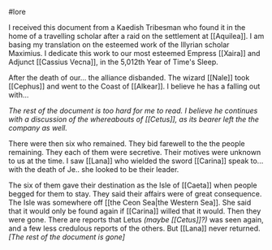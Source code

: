 #lore 

I received this document from a Kaedish Tribesman who found it in the home of a travelling scholar after a raid on the settlement at [[Aquilea]]. I am basing my translation on the esteemed work of the Illyrian scholar Maximius. I dedicate this work to our most esteemed Empress [[Xaira]] and Adjunct [[Cassius Vecna]], in the 5,012th Year of Time's Sleep.

After the death of our... the alliance disbanded. The wizard [[Nale]] took [[Cephus]] and went to the Coast of [[Alkear]]. I believe he has a falling out with...

_The rest of the document is too hard for me to read. I believe he continues with a discussion of the whereabouts of [[Cetus]], as its bearer left the the company as well._

There were then six who remained. They bid farewell to the the people remaining. They each of them were secretive. Their motives were unknown to us at the time. I saw [[Lana]] who wielded the sword [[Carina]] speak to... with the death of Je.. she looked to be their leader.

The six of them gave their destination as the Isle of [[Caeta]] when people begged for them to stay. They said their affairs were of great consequence. The Isle was somewhere off [[the Ceon Sea|the Western Sea]]. She said that it would only be
found again if [[Carina]] willed that it would. Then they were gone. There are reports that Letus *(maybe [[Cetus]]?)* was seen again, and a few less credulous reports of the others. But [[Lana]] never returned.
_[The rest of the document is gone]_